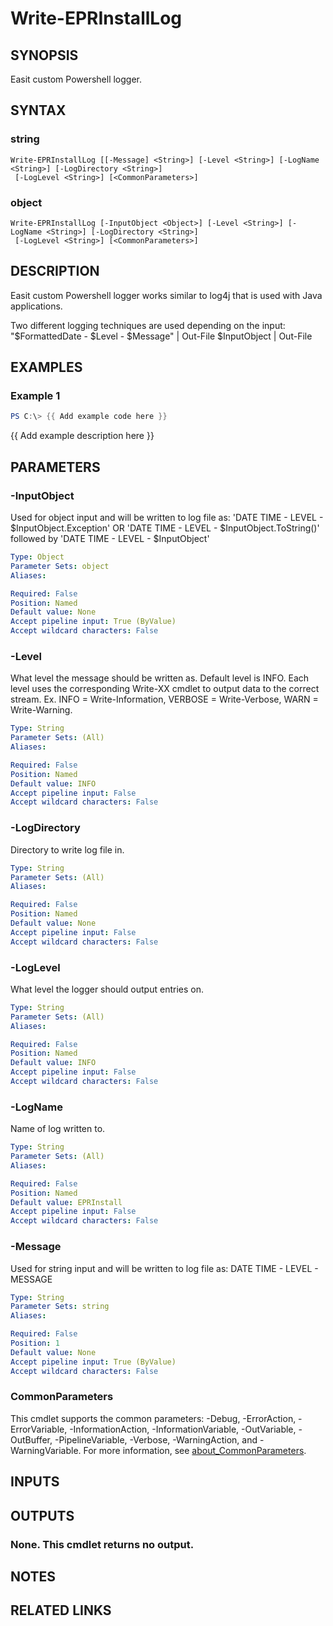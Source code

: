 # Write-EPRInstallLog

## SYNOPSIS
Easit custom Powershell logger.

## SYNTAX

### string
```
Write-EPRInstallLog [[-Message] <String>] [-Level <String>] [-LogName <String>] [-LogDirectory <String>]
 [-LogLevel <String>] [<CommonParameters>]
```

### object
```
Write-EPRInstallLog [-InputObject <Object>] [-Level <String>] [-LogName <String>] [-LogDirectory <String>]
 [-LogLevel <String>] [<CommonParameters>]
```

## DESCRIPTION
Easit custom Powershell logger works similar to log4j that is used with Java applications.

Two different logging techniques are used depending on the input:
"$FormattedDate - $Level - $Message" | Out-File
$InputObject | Out-File

## EXAMPLES

### Example 1
```powershell
PS C:\> {{ Add example code here }}
```

{{ Add example description here }}

## PARAMETERS

### -InputObject
Used for object input and will be written to log file as: 'DATE TIME - LEVEL - $InputObject.Exception' OR 'DATE TIME - LEVEL - $InputObject.ToString()' followed by 'DATE TIME - LEVEL - $InputObject'

```yaml
Type: Object
Parameter Sets: object
Aliases:

Required: False
Position: Named
Default value: None
Accept pipeline input: True (ByValue)
Accept wildcard characters: False
```

### -Level
What level the message should be written as.
Default level is INFO.
Each level uses the corresponding Write-XX cmdlet to output data to the correct stream.
Ex.
INFO = Write-Information, VERBOSE = Write-Verbose, WARN = Write-Warning.

```yaml
Type: String
Parameter Sets: (All)
Aliases:

Required: False
Position: Named
Default value: INFO
Accept pipeline input: False
Accept wildcard characters: False
```

### -LogDirectory
Directory to write log file in.

```yaml
Type: String
Parameter Sets: (All)
Aliases:

Required: False
Position: Named
Default value: None
Accept pipeline input: False
Accept wildcard characters: False
```

### -LogLevel
What level the logger should output entries on.

```yaml
Type: String
Parameter Sets: (All)
Aliases:

Required: False
Position: Named
Default value: INFO
Accept pipeline input: False
Accept wildcard characters: False
```

### -LogName
Name of log written to.

```yaml
Type: String
Parameter Sets: (All)
Aliases:

Required: False
Position: Named
Default value: EPRInstall
Accept pipeline input: False
Accept wildcard characters: False
```

### -Message
Used for string input and will be written to log file as: DATE TIME - LEVEL - MESSAGE

```yaml
Type: String
Parameter Sets: string
Aliases:

Required: False
Position: 1
Default value: None
Accept pipeline input: True (ByValue)
Accept wildcard characters: False
```

### CommonParameters
This cmdlet supports the common parameters: -Debug, -ErrorAction, -ErrorVariable, -InformationAction, -InformationVariable, -OutVariable, -OutBuffer, -PipelineVariable, -Verbose, -WarningAction, and -WarningVariable. For more information, see [about_CommonParameters](http://go.microsoft.com/fwlink/?LinkID=113216).

## INPUTS

## OUTPUTS

### None. This cmdlet returns no output.
## NOTES

## RELATED LINKS
